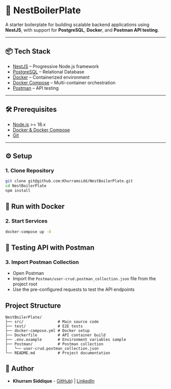 # 🚀 NestBoilerPlate

A starter boilerplate for building scalable backend applications using **NestJS**, with support for **PostgreSQL**, **Docker**, and **Postman API testing**.

---

## 📦 Tech Stack
- [NestJS](https://nestjs.com/) – Progressive Node.js framework
- [PostgreSQL](https://www.postgresql.org/) – Relational Database
- [Docker](https://www.docker.com/) – Containerized environment
- [Docker Compose](https://docs.docker.com/compose/) – Multi-container orchestration
- [Postman](https://www.postman.com/) – API testing

---

## 🛠 Prerequisites
- [Node.js](https://nodejs.org/) >= 18.x
- [Docker & Docker Compose](https://docs.docker.com/get-docker/)
- [Git](https://git-scm.com/)

---

## ⚙️ Setup

### 1. Clone Repository
```bash
git clone git@github.com:Khurramsidd/NestBoilerPlate.git
cd NestBoilerPlate
npm install
```

## 🐳 Run with Docker
### 2. Start Services
```bash
docker-compose up -d
```
## 🧪 Testing API with Postman
### 3. Import Postman Collection
- Open Postman
- Import the `Postman/user-crud.postman_collection.json` file from the project root
- Use the pre-configured requests to test the API endpoints

## Project Structure
```
NestBoilerPlate/
├── src/               # Main source code
├── test/              # E2E tests
├── docker-compose.yml # Docker setup
├── Dockerfile         # API container build
├── .env.example       # Environment variables sample
├── Postman/           # Postman collection
│   └── user-crud.postman_collection.json
└── README.md          # Project documentation
```
## 📌 Author
- **Khurram Siddique** - [GitHub](@Khurramsidd)) | [LinkedIn](https://www.linkedin.com/in/khurram-saeed-siddiqui-441bb8b5/)
